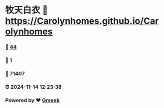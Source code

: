 # 牧天白衣 :link: https://Carolynhomes.github.io/Carolynhomes 
### :page_facing_up: [44](https://Carolynhomes.github.io/Carolynhomes/tag.html) 
### :speech_balloon: 1 
### :hibiscus: 71407 
### :alarm_clock: 2024-11-14 12:23:38 
### Powered by :heart: [Gmeek](https://github.com/Meekdai/Gmeek)
